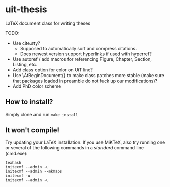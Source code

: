uit-thesis
==========

LaTeX document class for writing theses


TODO:
 - Use cite.sty?
   - Supposed to automatically sort and compress citations.
   - Does newest version support hyperlinks if used with hyperref?
 - Use autoref / add macros for referencing Figure, Chapter, Section, Listing, etc.
 - Add class option for color on UiT line?
 - Use \AtBeginDocument{} to make class patches more stable (make sure that packages loaded in preamble do not fuck up our modifications)?
 - Add PhD color scheme

How to install?
--
Simply clone and run ``make install``

It won't compile!
--
Try updating your LaTeX installation. If you use MiKTeX, also try running one or several of the following commands in a *standard* command line (cmd.exe):
```
texhash
initexmf --admin -u
initexmf --admin --mkmaps
initexmf -u
initexmf --admin -u
```
